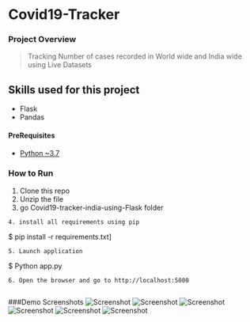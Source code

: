 # Covid19-Tracker
### Project Overview
>Tracking Number of cases recorded in World wide and India wide using Live Datasets

## Skills used for this project
- Flask
- Pandas


#### PreRequisites
  * [Python ~3.7](https://www.python.org/)


### How to Run
1. Clone this repo
2. Unzip the file
3. go Covid19-tracker-india-using-Flask folder
```
4. install all requirements using pip 
```
$ pip install -r requirements.txt]
```
5. Launch application
```
$ Python app.py
```
6. Open the browser and go to http://localhost:5000


```
###Demo Screenshots
![Screenshot](https://github.com/satheesh22g/Student-Informative-Chat-Bot-System/blob/master/student_chatbot/Screenshots/Screenshot%20(1).png)
![Screenshot](https://github.com/satheesh22g/Student-Informative-Chat-Bot-System/blob/master/student_chatbot/Screenshots/Screenshot%20(2).png)
![Screenshot](https://github.com/satheesh22g/Student-Informative-Chat-Bot-System/blob/master/student_chatbot/Screenshots/Screenshot%20(3).png)
![Screenshot](https://github.com/satheesh22g/Student-Informative-Chat-Bot-System/blob/master/student_chatbot/Screenshots/Screenshot%20(4).png)
![Screenshot](https://github.com/satheesh22g/Student-Informative-Chat-Bot-System/blob/master/student_chatbot/Screenshots/Screenshot%20(5).png)
![Screenshot](https://github.com/satheesh22g/Student-Informative-Chat-Bot-System/blob/master/student_chatbot/Screenshots/Screenshot%20(6).png)
